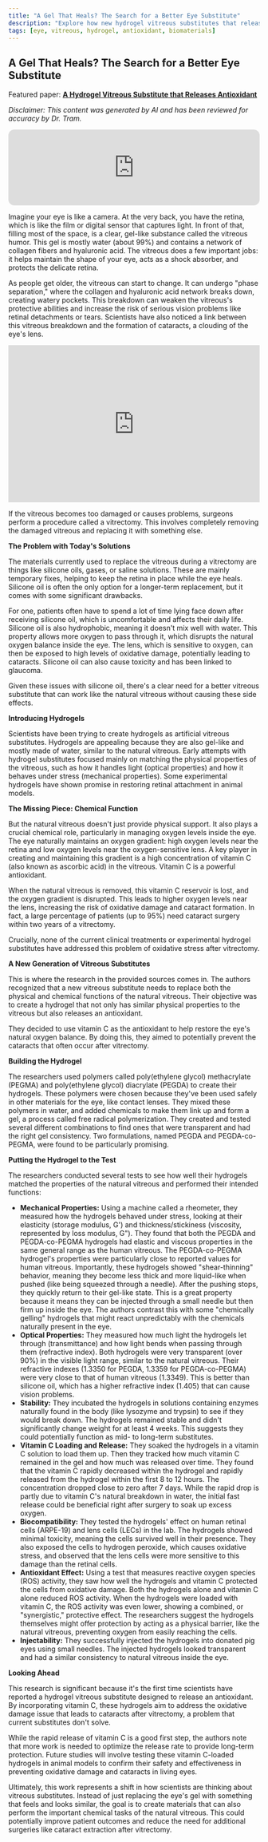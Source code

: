 ```yaml
---
title: "A Gel That Heals? The Search for a Better Eye Substitute"
description: "Explore how new hydrogel vitreous substitutes that release antioxidants could revolutionize eye surgery and protect vision after vitrectomy."
tags: [eye, vitreous, hydrogel, antioxidant, biomaterials]
---
```


## A Gel That Heals? The Search for a Better Eye Substitute

Featured paper: [**A Hydrogel Vitreous Substitute that Releases Antioxidant**](https://doi.org/10.1002/mabi.201900305)

*Disclaimer: This content was generated by AI and has been reviewed for accuracy by Dr. Tram.*

<!-- Podcast embed -->
<div align="center">
  <iframe style="border-radius:12px" src="https://open.spotify.com/embed/episode/7e3Lp8VO44o3VZbPhVryQ9?utm_source=generator&theme=0" width="100%" height="152" frameBorder="0" allowfullscreen="" allow="autoplay; clipboard-write; encrypted-media; fullscreen; picture-in-picture" loading="lazy"></iframe>
</div>

Imagine your eye is like a camera. At the very back, you have the retina, which is like the film or digital sensor that captures light. In front of that, filling most of the space, is a clear, gel-like substance called the vitreous humor. This gel is mostly water (about 99%) and contains a network of collagen fibers and hyaluronic acid. The vitreous does a few important jobs: it helps maintain the shape of your eye, acts as a shock absorber, and protects the delicate retina.

As people get older, the vitreous can start to change. It can undergo "phase separation," where the collagen and hyaluronic acid network breaks down, creating watery pockets. This breakdown can weaken the vitreous's protective abilities and increase the risk of serious vision problems like retinal detachments or tears. Scientists have also noticed a link between this vitreous breakdown and the formation of cataracts, a clouding of the eye's lens.

<!-- YouTube embed -->
<div align="center">
  <iframe width="100%" height="315" src="https://www.youtube.com/embed/NpsupP57ZKw?si=XF2Ga53lTPNzvZBy" title="YouTube video player" frameborder="0" allow="accelerometer; autoplay; clipboard-write; encrypted-media; gyroscope; picture-in-picture; web-share" referrerpolicy="strict-origin-when-cross-origin" allowfullscreen></iframe>
</div>

If the vitreous becomes too damaged or causes problems, surgeons perform a procedure called a vitrectomy. This involves completely removing the damaged vitreous and replacing it with something else.

**The Problem with Today's Solutions**

The materials currently used to replace the vitreous during a vitrectomy are things like silicone oils, gases, or saline solutions. These are mainly temporary fixes, helping to keep the retina in place while the eye heals. Silicone oil is often the only option for a longer-term replacement, but it comes with some significant drawbacks.

For one, patients often have to spend a lot of time lying face down after receiving silicone oil, which is uncomfortable and affects their daily life. Silicone oil is also hydrophobic, meaning it doesn't mix well with water. This property allows more oxygen to pass through it, which disrupts the natural oxygen balance inside the eye. The lens, which is sensitive to oxygen, can then be exposed to high levels of oxidative damage, potentially leading to cataracts. Silicone oil can also cause toxicity and has been linked to glaucoma.

Given these issues with silicone oil, there's a clear need for a better vitreous substitute that can work like the natural vitreous without causing these side effects.

**Introducing Hydrogels**

Scientists have been trying to create hydrogels as artificial vitreous substitutes. Hydrogels are appealing because they are also gel-like and mostly made of water, similar to the natural vitreous. Early attempts with hydrogel substitutes focused mainly on matching the physical properties of the vitreous, such as how it handles light (optical properties) and how it behaves under stress (mechanical properties). Some experimental hydrogels have shown promise in restoring retinal attachment in animal models.

**The Missing Piece: Chemical Function**

But the natural vitreous doesn't just provide physical support. It also plays a crucial chemical role, particularly in managing oxygen levels inside the eye. The eye naturally maintains an oxygen gradient: high oxygen levels near the retina and low oxygen levels near the oxygen-sensitive lens. A key player in creating and maintaining this gradient is a high concentration of vitamin C (also known as ascorbic acid) in the vitreous. Vitamin C is a powerful antioxidant.

When the natural vitreous is removed, this vitamin C reservoir is lost, and the oxygen gradient is disrupted. This leads to higher oxygen levels near the lens, increasing the risk of oxidative damage and cataract formation. In fact, a large percentage of patients (up to 95%) need cataract surgery within two years of a vitrectomy.

Crucially, none of the current clinical treatments or experimental hydrogel substitutes have addressed this problem of oxidative stress after vitrectomy.

**A New Generation of Vitreous Substitutes**

This is where the research in the provided sources comes in. The authors recognized that a new vitreous substitute needs to replace both the physical and chemical functions of the natural vitreous. Their objective was to create a hydrogel that not only has similar physical properties to the vitreous but also releases an antioxidant.

They decided to use vitamin C as the antioxidant to help restore the eye's natural oxygen balance. By doing this, they aimed to potentially prevent the cataracts that often occur after vitrectomy.

**Building the Hydrogel**

The researchers used polymers called poly(ethylene glycol) methacrylate (PEGMA) and poly(ethylene glycol) diacrylate (PEGDA) to create their hydrogels. These polymers were chosen because they've been used safely in other materials for the eye, like contact lenses. They mixed these polymers in water, and added chemicals to make them link up and form a gel, a process called free radical polymerization. They created and tested several different combinations to find ones that were transparent and had the right gel consistency. Two formulations, named PEGDA and PEGDA-co-PEGMA, were found to be particularly promising.

**Putting the Hydrogel to the Test**

The researchers conducted several tests to see how well their hydrogels matched the properties of the natural vitreous and performed their intended functions:

*   **Mechanical Properties:** Using a machine called a rheometer, they measured how the hydrogels behaved under stress, looking at their elasticity (storage modulus, G') and thickness/stickiness (viscosity, represented by loss modulus, G"). They found that both the PEGDA and PEGDA-co-PEGMA hydrogels had elastic and viscous properties in the same general range as the human vitreous. The PEGDA-co-PEGMA hydrogel's properties were particularly close to reported values for human vitreous. Importantly, these hydrogels showed "shear-thinning" behavior, meaning they become less thick and more liquid-like when pushed (like being squeezed through a needle). After the pushing stops, they quickly return to their gel-like state. This is a great property because it means they can be injected through a small needle but then firm up inside the eye. The authors contrast this with some "chemically gelling" hydrogels that might react unpredictably with the chemicals naturally present in the eye.
*   **Optical Properties:** They measured how much light the hydrogels let through (transmittance) and how light bends when passing through them (refractive index). Both hydrogels were very transparent (over 90%) in the visible light range, similar to the natural vitreous. Their refractive indexes (1.3350 for PEGDA, 1.3359 for PEGDA-co-PEGMA) were very close to that of human vitreous (1.3349). This is better than silicone oil, which has a higher refractive index (1.405) that can cause vision problems.
*   **Stability:** They incubated the hydrogels in solutions containing enzymes naturally found in the body (like lysozyme and trypsin) to see if they would break down. The hydrogels remained stable and didn't significantly change weight for at least 4 weeks. This suggests they could potentially function as mid- to long-term substitutes.
*   **Vitamin C Loading and Release:** They soaked the hydrogels in a vitamin C solution to load them up. Then they tracked how much vitamin C remained in the gel and how much was released over time. They found that the vitamin C rapidly decreased within the hydrogel and rapidly released from the hydrogel within the first 8 to 12 hours. The concentration dropped close to zero after 7 days. While the rapid drop is partly due to vitamin C's natural breakdown in water, the initial fast release could be beneficial right after surgery to soak up excess oxygen.
*   **Biocompatibility:** They tested the hydrogels' effect on human retinal cells (ARPE-19) and lens cells (LECs) in the lab. The hydrogels showed minimal toxicity, meaning the cells survived well in their presence. They also exposed the cells to hydrogen peroxide, which causes oxidative stress, and observed that the lens cells were more sensitive to this damage than the retinal cells.
*   **Antioxidant Effect:** Using a test that measures reactive oxygen species (ROS) activity, they saw how well the hydrogels and vitamin C protected the cells from oxidative damage. Both the hydrogels alone and vitamin C alone reduced ROS activity. When the hydrogels were loaded with vitamin C, the ROS activity was even lower, showing a combined, or "synergistic," protective effect. The researchers suggest the hydrogels themselves might offer protection by acting as a physical barrier, like the natural vitreous, preventing oxygen from easily reaching the cells.
*   **Injectability:** They successfully injected the hydrogels into donated pig eyes using small needles. The injected hydrogels looked transparent and had a similar consistency to natural vitreous inside the eye.

**Looking Ahead**

This research is significant because it's the first time scientists have reported a hydrogel vitreous substitute designed to release an antioxidant. By incorporating vitamin C, these hydrogels aim to address the oxidative damage issue that leads to cataracts after vitrectomy, a problem that current substitutes don't solve.

While the rapid release of vitamin C is a good first step, the authors note that more work is needed to optimize the release rate to provide long-term protection. Future studies will involve testing these vitamin C-loaded hydrogels in animal models to confirm their safety and effectiveness in preventing oxidative damage and cataracts in living eyes.

Ultimately, this work represents a shift in how scientists are thinking about vitreous substitutes. Instead of just replacing the eye's gel with something that feels and looks similar, the goal is to create materials that can also perform the important chemical tasks of the natural vitreous. This could potentially improve patient outcomes and reduce the need for additional surgeries like cataract extraction after vitrectomy.